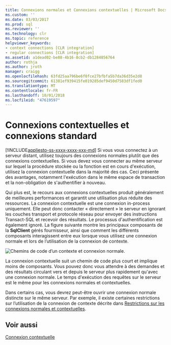 ```yaml
---
title: Connexions normales et Connexions contextuelles | Microsoft Docs
ms.custom: ''
ms.date: 03/03/2017
ms.prod: sql
ms.reviewer: ''
ms.technology: clr
ms.topic: reference
helpviewer_keywords:
- context connections [CLR integration]
- regular connections [CLR integration]
ms.assetid: a1dead02-be88-4b16-8cb2-db1284856764
author: rothja
ms.author: jroth
manager: craigg
ms.openlocfilehash: 63fd25aa796be6f0fce27bfbfa5b7da36d35e2d8
ms.sourcegitcommit: 61381ef939415fe019285def9450d7583df1fed0
ms.translationtype: MT
ms.contentlocale: fr-FR
ms.lasthandoff: 10/01/2018
ms.locfileid: "47619597"
---
```

# <a name="context-connections-vs-regular-connections"></a>Connexions contextuelles et connexions standard
[!INCLUDE[appliesto-ss-xxxx-xxxx-xxx-md](../../../includes/appliesto-ss-xxxx-xxxx-xxx-md.md)]
  Si vous vous connectez à un serveur distant, utilisez toujours des connexions normales plutôt que des connexions contextuelles. Si vous devez vous connecter au même serveur sur lequel la procédure stockée ou la fonction est en cours d'exécution, utilisez la connexion contextuelle dans la majorité des cas. Ceci présente des avantages, notamment l'exécution dans le même espace de transaction et la non-obligation de s'authentifier à nouveau.  
  
 Qui plus est, le recours aux connexions contextuelles produit généralement de meilleures performances et garantit une utilisation plus réduite des ressources. La connexion contextuelle est une connexion in-process uniquement. Elle peut donc contacter « directement » le serveur en ignorant les couches transport et protocole réseau pour envoyer des instructions Transact-SQL et recevoir des résultats. Le processus d'authentification est également ignoré. La figure suivante montre les principaux composants de la **SqlClient** gérés fournisseur, ainsi que comment les différents composants interagissent entre eux lorsque vous utilisez une connexion normale et lors de l’utilisation de la connexion de contexte.  
  
 ![Chemins de code d’un contexte et connexion normale. ](../../../relational-databases/clr-integration/data-access/media/clrintdataaccess.gif "Chemins de code d’un contexte et connexion normale.")  
  
 La connexion contextuelle suit un chemin de code plus court et implique moins de composants. Vous pouvez donc vous attendre à des demandes et des résultats circulant vers et depuis le serveur plus rapidement qu'avec une connexion normale. Le temps d'exécution des requêtes sur le serveur est le même pour les connexions normales et contextuelles.  
  
 Dans certains cas, vous devrez peut-être ouvrir une connexion normale distincte sur le même serveur. Par exemple, il existe certaines restrictions sur l’utilisation de la connexion de contexte décrite dans [Restrictions sur les connexions normales et contextuelles](../../../relational-databases/clr-integration/data-access/context-connections-and-regular-connections-restrictions.md).  
  
## <a name="see-also"></a>Voir aussi  
 [Connexion contextuelle](../../../relational-databases/clr-integration/data-access/context-connection.md)  
  
  
